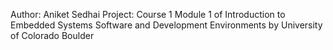 Author: Aniket Sedhai
Project: Course 1 Module 1 of Introduction to Embedded Systems Software and Development Environments by University of Colorado Boulder
